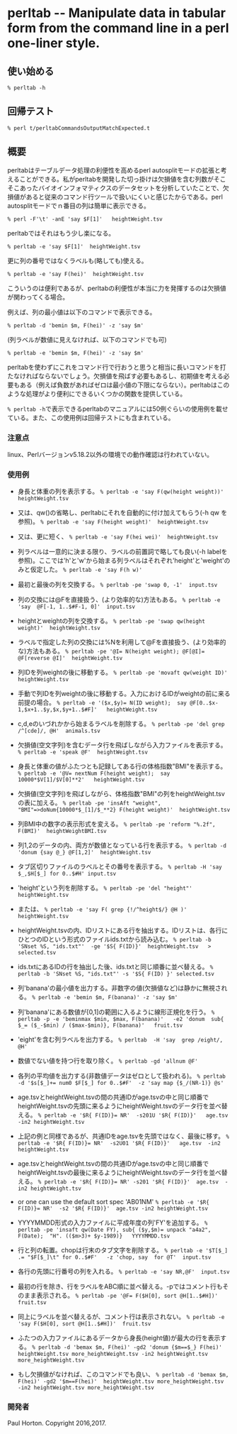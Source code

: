 # perltab -- Manipulate data in tabular form from the command line in a perl one-liner style.


## 使い始める
`% perltab -h`

## 回帰テスト
`% perl t/perltabCommandsOutputMatchExpected.t`


## 概要

perltabはテーブルデータ処理の利便性を高めるperl autosplitモードの拡張と考えることができる。私がperltabを開発した切っ掛けは欠損値を含む列数がそこそこあったバイオインフォマティクスのデータセットを分析していたことで、欠損値があると従来のコマンド行ツールで扱いにくいと感じたからである。perl autosplitモードでｎ番目の列は簡単に表示できる。

`% perl -F'\t' -anE 'say $F[1]'   heightWeight.tsv`

perltabではそれはもう少し楽になる。

`% perltab -e 'say $F[1]'  heightWeight.tsv`

更に列の番号ではなくラベルも(略しても)使える。

`% perltab -e 'say F(hei)'  heightWeight.tsv`

こういうのは便利であるが、perltabの利便性が本当に力を発揮するのは欠損値が関わってくる場合。

例えば、列の最小値は以下のコマンドで表示できる。

`% perltab -d 'bemin $m, F(hei)' -z 'say $m'`

(列ラベルが数値に見えなければ、以下のコマンドでも可)

`% perltab -e 'bemin $m, F(hei)' -z 'say $m'`


perltabを使わずにこれをコマンド行で行おうと思うと相当に長いコマンドを打たなければならないでしょう。欠損値を飛ばす必要もあるし、初期値を考える必要もある（例えば負数があればゼロは最小値の下限にならない）。perltabはこのような処理がより便利にできるいくつかの関数を提供している。


`% perltab -h`で表示できるperltabのマニュアルには50例ぐらいの使用例を載せている。また、この使用例は回帰テストにも含まれている。


### 注意点
linux、Perlバージョンv5.18.2以外の環境での動作確認は行われていない。


### 使用例
* 身長と体重の列を表示する。
`% perltab -e 'say F(qw(height weight))'  heightWeight.tsv`

* 又は、qw()の省略し、perltabにそれを自動的に付け加えてもらう(-h qw を参照)。
`% perltab -e 'say F(height weight)'  heightWeight.tsv`

* 又は、更に短く、
`% perltab -e 'say F(hei wei)'  heightWeight.tsv`

* 列ラベルは一意的に決まる限り、ラベルの前置詞で略しても良い(-h labelを参照)。ここでは'h'と'w'から始まる列ラベルはそれぞれ'height'と'weight'のみと仮定した。
`% perltab -e 'say F(h w)'`

* 最初と最後の列を交換する。
`% perltab -pe 'swap 0, -1'  input.tsv`

* 列の交換には@Fを直接扱う、(より効率的な)方法もある。
`% perltab -e 'say  @F[-1, 1..$#F-1, 0]'  input.tsv`

* heightとweightの列を交換する。
`% perltab -pe 'swap qw(height weight)'  heightWeight.tsv`

* ラベルで指定した列の交換には%Nを利用して@Fを直接扱う、(より効率的な)方法もある。
`% perltab -pe '@I= N(height weight); @F[@I]= @F[reverse @I]'  heightWeight.tsv`

* 列IDを列weightの後に移動する。
`% perltab -pe 'movaft qw(weight ID)'  heightWeight.tsv`

* 手動で列IDを列weightの後に移動する。入力におけるIDがweightの前に来る前提の場合。
`% perltab -e '($x,$y)= N(ID weight);  say @F[0..$x-1,$x+1..$y,$x,$y+1..$#F]'   heightWeight.tsv`

* c,d,eのいづれかから始まるラベルを削除する。
`% perltab -pe 'del grep /^[cde]/, @H'  animals.tsv`

* 欠損値(空文字列)を含むデータ行を飛ばしながら入力ファイルを表示する。
`% perltab -e 'speak @F'  heightWeight.tsv`

* 身長と体重の値がふたつとも記録してある行の体格指数"BMI"を表示する。
`% perltab -e '@V= nextNum F(height weight);  say 10000*$V[1]/$V[0]**2'   heightWeight.tsv`

* 欠損値(空文字列)を飛ばしながら、体格指数"BMI"の列をheightWeight.tsvの表に加える。
`% perltab -pe 'insAft "weight", "BMI"=>doNum{10000*$_[1]/$_**2} F(height weight)'  heightWeight.tsv`

* 列BMI中の数字の表示形式を変える。
`% perltab -pe 'reform "%.2f", F(BMI)'  heightWeightBMI.tsv`

* 列1,2のデータの内、両方が数値となっている行を表示する。
`% perltab -d 'donum {say @_} @F[1,2]'  heightWeight.tsv`

* タブ区切りファイルのラベルとその番号を表示する。
`% perltab -H 'say $_,$H[$_] for 0..$#H' input.tsv`

* 'height'という列を削除する。
`% perltab -pe 'del "height"' heightWeight.tsv`

* または、
`% perltab -e 'say F( grep {!/^height$/} @H )' heightWeight.tsv `

* heightWeight.tsvの内、IDリストにある行を抽出する。IDリストは、各行にひとつのIDという形式のファイルids.txtから読み込む。
`% perltab -b 'SNset %S, "ids.txt"'  -ge '$S{ F(ID)}'  heightWeight.tsv   > selected.tsv`

* ids.txtにあるIDの行を抽出した後、ids.txtと同じ順番に並べ替える。
`% perltab -b 'SNset %S, "ids.txt"' -s '$S{ F(ID) }' selected.tsv`

* 列'banana'の最小値を出力する。非数字の値(欠損値など)は静かに無視される。
`% perltab -e 'bemin $m, F(banana)' -z 'say $m'`

* 列'banana'にある数値が[0,1]の範囲に入るように線形正規化を行う。
`% perltab -p -e 'beminmax $min, $max, F(banana)'   -e2 'donum  sub{ $_= ($_-$min) / ($max-$min)}, F(banana)'   fruit.tsv`

* 'eight'を含む列ラベルを出力する。
`% perltab  -H 'say  grep /eight/, @H'`

* 数値でない値を持つ行を取り除く。
`% perltab -gd 'allnum @F'`

* 各列の平均値を出力する(非数値データはゼロとして扱われる)。
`% perltab  -d '$s[$_]+= num0 $F[$_] for 0..$#F'  -z 'say map {$_/(NR-1)} @s'`

* age.tsvとheightWeight.tsvの間の共通IDがage.tsvの中と同じ順番でheightWeight.tsvの先頭に来るようにheightWeight.tsvのデータ行を並べ替える。
`% perltab -e '$R{ F(ID)}= NR'  -s201U '$R{ F(ID)}'   age.tsv  -in2 heightWeight.tsv`

* 上記の例と同様であるが、共通IDをage.tsvを先頭ではなく、最後に移す。
`% perltab -e '$R{ F(ID)}= NR'  -s2U01 '$R{ F(ID)}'   age.tsv  -in2 heightWeight.tsv`

* age.tsvとheightWeight.tsvの間の共通IDがage.tsvの中と同じ順番でheightWeight.tsvの最後に来るようにheightWeight.tsvのデータ行を並べ替える。
`% perltab -e '$R{ F(ID)}= NR' -s201 '$R{ F(ID)}'  age.tsv  -in2 heightWeight.tsv`

* or one can use the default sort spec 'AB01NM'
`% perltab -e '$R{ F(ID)}= NR'  -s2 '$R{ F(ID)}'  age.tsv -in2 heightWeight.tsv`

* YYYYMMDD形式の入力ファイルに平成年度の列'FY'を追加する。
`% perltab -pe 'insaft qw(Date FY), sub{ ($y,$m)= unpack "a4a2", F(Date);  "H". (($m>3)+ $y-1989)}   YYYYMMDD.tsv`

* 行と列の転置。chopは行末のタブ文字を削除する。
`% perltab -e '$T[$_] .= "$F[$_]\t" for 0..$#F'   -z 'chop, say  for @T'  input.tsv`

* 各行の先頭に行番号の列を入れる。
`% perltab -e 'say NR,@F'  input.tsv`

* 最初の行を除き、行をラベルをABC順に並べ替える。-pではコメント行もそのまま表示される。
`% perltab -pe '@F= F($H[0], sort @H[1..$#H])'  fruit.tsv`

* 同上にラベルを並べ替えるが、コメント行は表示されない。
`% perltab -e 'say F($H[0], sort @H[1..$#H])'  fruit.tsv`

* ふたつの入力ファイルにあるデータから身長(height値)が最大の行を表示する。
`% perltab -d 'bemax $m, F(hei)' -gd2 'donum {$m==$_} F(hei)'  heightWeight.tsv more_heightWeight.tsv
          -in2 heightWeight.tsv more_heightWeight.tsv`

* もし欠損値がなければ、このコマンドでも良い、
`% perltab -d 'bemax $m, F(hei)' -gd2 '$m==F(hei)'  heightWeight.tsv more_heightWeight.tsv  -in2 heightWeight.tsv more_heightWeight.tsv`

### 開発者

Paul Horton.  Copyright 2016,2017.
